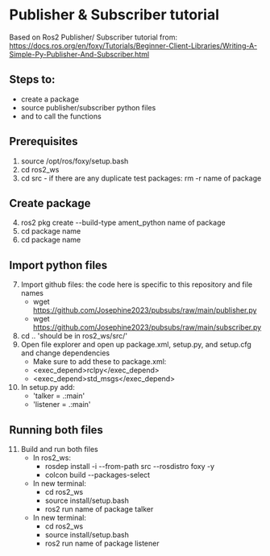 # Publisher & Subscriber tutorial
Based on Ros2 Publisher/ Subscriber tutorial from:
https://docs.ros.org/en/foxy/Tutorials/Beginner-Client-Libraries/Writing-A-Simple-Py-Publisher-And-Subscriber.html

## Steps to:
  - create a package 
  - source publisher/subscriber python files
  - and to call the functions

## Prerequisites

  1. source /opt/ros/foxy/setup.bash
  2. cd ros2_ws
  3. cd src
    - if there are any duplicate test packages: rm -r name of package
  
## Create package
  4. ros2 pkg create --build-type ament_python name of package
  5. cd package name
  6. cd package name
  
## Import python files
  7. Import github files: the code here is specific to this repository and file names
      - wget https://github.com/Josephine2023/pubsubs/raw/main/publisher.py
      - wget https://github.com/Josephine2023/pubsubs/raw/main/subscriber.py
  8. cd .. 'should be in ros2_ws/src/<name>'
  9. Open file explorer and open up package.xml, setup.py, and setup.cfg and change dependencies
        - Make sure to add these to package.xml:
        - <exec_depend>rclpy</exec_depend>
        - <exec_depend>std_msgs</exec_depend>
  10. In setup.py add:
        - 'talker = <name of package>.<name of publisher function>:main'
        - 'listener = <name of package>.<name of subscriber function>:main'
  
## Running both files
  11. Build and run both files
      - In ros2_ws:
          - rosdep install -i --from-path src --rosdistro foxy -y
          - colcon build --packages-select <name of package>
      - In new terminal:
          - cd ros2_ws
          - source install/setup.bash
          - ros2 run name of package talker
      - In new terminal:
          - cd ros2_ws
          - source install/setup.bash
          - ros2 run name of package listener
